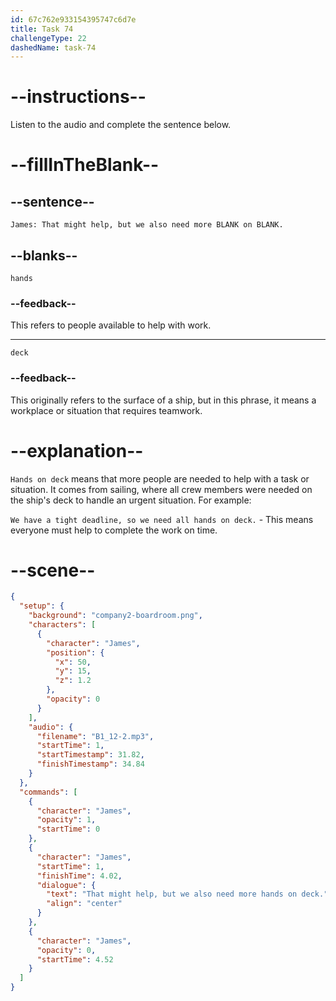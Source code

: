 ```yaml
---
id: 67c762e933154395747c6d7e
title: Task 74
challengeType: 22
dashedName: task-74
---
```


<!-- (Audio) James: That might help, but we also need more hands on deck. -->

# --instructions--

Listen to the audio and complete the sentence below.  

# --fillInTheBlank--

## --sentence--

`James: That might help, but we also need more BLANK on BLANK.`  

## --blanks--

`hands`  

### --feedback--

This refers to people available to help with work.  

---  

`deck`  

### --feedback--

This originally refers to the surface of a ship, but in this phrase, it means a workplace or situation that requires teamwork.  

# --explanation--

`Hands on deck` means that more people are needed to help with a task or situation. It comes from sailing, where all crew members were needed on the ship's deck to handle an urgent situation. For example:

`We have a tight deadline, so we need all hands on deck.` - This means everyone must help to complete the work on time.  

# --scene--

```json
{
  "setup": {
    "background": "company2-boardroom.png",
    "characters": [
      {
        "character": "James",
        "position": {
          "x": 50,
          "y": 15,
          "z": 1.2
        },
        "opacity": 0
      }
    ],
    "audio": {
      "filename": "B1_12-2.mp3",
      "startTime": 1,
      "startTimestamp": 31.82,
      "finishTimestamp": 34.84
    }
  },
  "commands": [
    {
      "character": "James",
      "opacity": 1,
      "startTime": 0
    },
    {
      "character": "James",
      "startTime": 1,
      "finishTime": 4.02,
      "dialogue": {
        "text": "That might help, but we also need more hands on deck.",
        "align": "center"
      }
    },
    {
      "character": "James",
      "opacity": 0,
      "startTime": 4.52
    }
  ]
}
```

